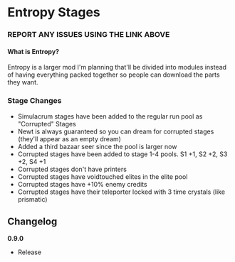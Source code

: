 # Entropy Stages

### REPORT ANY ISSUES USING THE LINK ABOVE

#### What is Entropy?

Entropy is a larger mod I'm planning that'll be divided into modules instead of having everything packed together so people can download the parts they want.

### Stage Changes

- Simulacrum stages have been added to the regular run pool as "Corrupted" Stages
- Newt is always guaranteed so you can dream for corrupted stages (they'll appear as an empty dream)
- Added a third bazaar seer since the pool is larger now
- Corrupted stages have been added to stage 1-4 pools. S1 +1, S2 +2, S3 +2, S4 +1
- Corrupted stages don't have printers
- Corrupted stages have voidtouched elites in the elite pool
- Corrupted stages have +10% enemy credits
- Corrupted stages have their teleporter locked with 3 time crystals (like prismatic)

## Changelog

**0.9.0**

- Release
